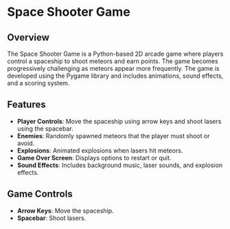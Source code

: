# Space Shooter Game

## Overview

The Space Shooter Game is a Python-based 2D arcade game where players control a spaceship to shoot meteors and earn points. The game becomes progressively challenging as meteors appear more frequently. The game is developed using the Pygame library and includes animations, sound effects, and a scoring system.

## Features

- **Player Controls**: Move the spaceship using arrow keys and shoot lasers using the spacebar.
- **Enemies**: Randomly spawned meteors that the player must shoot or avoid.
- **Explosions**: Animated explosions when lasers hit meteors.
- **Game Over Screen**: Displays options to restart or quit.
- **Sound Effects**: Includes background music, laser sounds, and explosion effects.

## Game Controls

- **Arrow Keys**: Move the spaceship.
- **Spacebar**: Shoot lasers.


